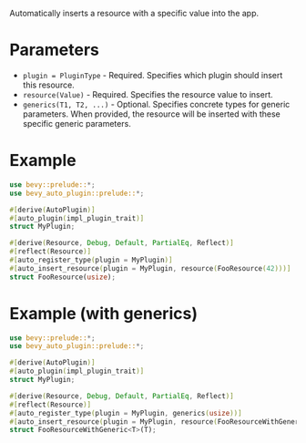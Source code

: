 Automatically inserts a resource with a specific value into the app.

# Parameters
- `plugin = PluginType` - Required. Specifies which plugin should insert this resource.
- `resource(Value)` - Required. Specifies the resource value to insert.
- `generics(T1, T2, ...)` - Optional. Specifies concrete types for generic parameters.
  When provided, the resource will be inserted with these specific generic parameters.

# Example
```rust
use bevy::prelude::*;
use bevy_auto_plugin::prelude::*;

#[derive(AutoPlugin)]
#[auto_plugin(impl_plugin_trait)]
struct MyPlugin;

#[derive(Resource, Debug, Default, PartialEq, Reflect)]
#[reflect(Resource)]
#[auto_register_type(plugin = MyPlugin)]
#[auto_insert_resource(plugin = MyPlugin, resource(FooResource(42)))]
struct FooResource(usize);
```

# Example (with generics)
```rust
use bevy::prelude::*;
use bevy_auto_plugin::prelude::*;

#[derive(AutoPlugin)]
#[auto_plugin(impl_plugin_trait)]
struct MyPlugin;

#[derive(Resource, Debug, Default, PartialEq, Reflect)]
#[reflect(Resource)]
#[auto_register_type(plugin = MyPlugin, generics(usize))]
#[auto_insert_resource(plugin = MyPlugin, resource(FooResourceWithGeneric(42)), generics(usize))]
struct FooResourceWithGeneric<T>(T);
```